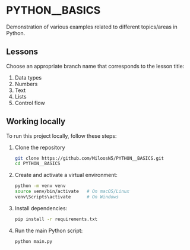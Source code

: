# PYTHON__BASICS

Demonstration of various examples related to different topics/areas in Python.


## Lessons

Choose an appropriate branch name that corresponds to the lesson title:
   1. Data types
   2. Numbers
   3. Text
   4. Lists
   5. Control flow

## Working locally

To run this project locally, follow these steps:

1. Clone the repository

   ```bash
   git clone https://github.com/MiloosN5/PYTHON__BASICS.git
   cd PYTHON__BASICS

2. Create and activate a virtual environment:

    ```bash
    python -m venv venv
    source venv/bin/activate   # On macOS/Linux
    venv\Scripts\activate      # On Windows

3. Install dependencies:

    ```bash 
    pip install -r requirements.txt

4. Run the main Python script:

    ```bash
    python main.py

